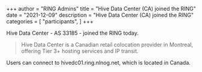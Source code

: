 +++
author = "RING Admins"
title = "Hive Data Center (CA) joined the RING"
date = "2021-12-09"
description = "Hive Data Center (CA) joined the RING"
categories = [
    "participants",
]
+++

Hive Data Center - AS 33185 - joined the RING today.

> Hive Data Center is a Canadian retail colocation provider in Montreal, offering Tier 3+ hosting services and IP transit.

Users can connect to hivedc01.ring.nlnog.net, which is located in Canada.
